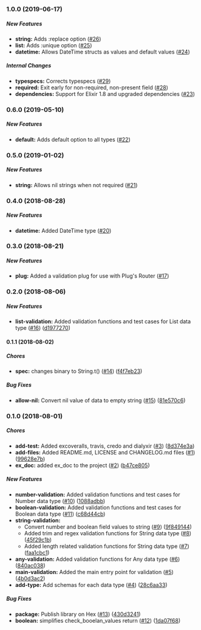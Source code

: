 ### 1.0.0 (2019-06-17)

##### New Features

* **string:**  Adds :replace option ([#26](https://github.com/lob/litmus/pull/26))
* **list:**  Adds :unique option ([#25](https://github.com/lob/litmus/pull/25))
* **datetime:**  Allows DateTime structs as values and default values ([#24](https://github.com/lob/litmus/pull/24))

##### Internal Changes

* **typespecs:** Corrects typespecs ([#29](https://github.com/lob/litmus/pull/29))
* **required:** Exit early for non-required, non-present field ([#28](https://github.com/lob/litmus/pull/28))
* **dependencies:** Support for Elixir 1.8 and upgraded dependencies ([#23](https://github.com/lob/litmus/pull/23))

### 0.6.0 (2019-05-10)

##### New Features

* **default:**  Adds default option to all types ([#22](https://github.com/lob/litmus/pull/22))

### 0.5.0 (2019-01-02)

##### New Features

* **string:**  Allows nil strings when not required ([#21](https://github.com/lob/litmus/pull/21))

### 0.4.0 (2018-08-28)

##### New Features

* **datetime:**  Added DateTime type ([#20](https://github.com/lob/litmus/pull/20))

### 0.3.0 (2018-08-21)

##### New Features

* **plug:**  Added a validation plug for use with Plug's Router ([#17](https://github.com/lob/litmus/pull/17))

### 0.2.0 (2018-08-06)

##### New Features

* **list-validation:**  Added validation functions and test cases for List data type ([#16](https://github.com/lob/litmus/pull/16)) ([d1977270](https://github.com/lob/litmus/commit/d1977270dc746788966543d646b6612b8621bd09))

#### 0.1.1 (2018-08-02)

##### Chores

* **spec:**  changes binary to String.t() ([#14](https://github.com/lob/litmus/pull/14)) ([f4f7eb23](https://github.com/lob/litmus/commit/f4f7eb23cf21c9d09127eb1f653afb0d013a7169))

##### Bug Fixes

* **allow-nil:**  Convert nil value of data to empty string ([#15](https://github.com/lob/litmus/pull/15)) ([81e570c6](https://github.com/lob/litmus/commit/81e570c600492807fef73a2ac9c47d7c24232ef6))

### 0.1.0 (2018-08-01)

##### Chores

* **add-test:**  Added excoveralls, travis, credo and dialyxir ([#3](https://github.com/lob/litmus/pull/3)) ([8d374e3a](https://github.com/lob/litmus/commit/8d374e3ab8d5441cd4ed6da3fc45eaf4718fda43))
* **add-files:**  Added README.md, LICENSE and CHANGELOG.md files ([#1](https://github.com/lob/litmus/pull/1)) ([99628e7b](https://github.com/lob/litmus/commit/99628e7b89062bab1ac58d6a23227fd456bad4b9))
* **ex_doc:**  added ex_doc to the project ([#2](https://github.com/lob/litmus/pull/2)) ([b47ce805](https://github.com/lob/litmus/commit/b47ce8054087785461eeba7863bd68a75f8d1d0a))

##### New Features

* **number-validation:**  Added validation functions and test cases for Number data type ([#10](https://github.com/lob/litmus/pull/10)) ([1088adbb](https://github.com/lob/litmus/commit/1088adbb6b9083d257e3ed0afb904afd0f1e173e))
* **boolean-validation:**  Added validation functions and test cases for Boolean data type ([#11](https://github.com/lob/litmus/pull/11)) ([c68d44cb](https://github.com/lob/litmus/commit/c68d44cb686df93519b6db2a5bf1773609e415b9))
* **string-validation:**
  *  Convert number and boolean field values to string ([#9](https://github.com/lob/litmus/pull/9)) ([9f849144](https://github.com/lob/litmus/commit/9f84914479411b126a9930b31132f67b06bfd87a))
  *  Added trim and regex validation functions for String data type ([#8](https://github.com/lob/litmus/pull/8)) ([45f29c1b](https://github.com/lob/litmus/commit/45f29c1b6eeaffd9fffa0a2019f3741f54893e88))
  *  Added length related validation functions for String data type ([#7](https://github.com/lob/litmus/pull/7)) ([faa1cbc1](https://github.com/lob/litmus/commit/faa1cbc1dbd55b71a2617d855924b00e24238141))
* **any-validation:**  Added validation functions for Any data type ([#6](https://github.com/lob/litmus/pull/6)) ([840ac038](https://github.com/lob/litmus/commit/840ac03837212322d4ead54801448f575b35e62b))
* **main-validation:**  Added the main entry point for validation ([#5](https://github.com/lob/litmus/pull/5)) ([4b0d3ac2](https://github.com/lob/litmus/commit/4b0d3ac25e69dff8c9a1ae277cef9c4fb02f94eb))
* **add-type:**  Add schemas for each data type ([#4](https://github.com/lob/litmus/pull/4)) ([28c6aa33](https://github.com/lob/litmus/commit/28c6aa33daafa5aff3ee4dd190832039a0a26c8c))

##### Bug Fixes

* **package:**  Publish library on Hex ([#13](https://github.com/lob/litmus/pull/13)) ([430d3241](https://github.com/lob/litmus/commit/430d3241e3c971355c0946c815548039e8267d1b))
* **boolean:**  simplifies check_booelan_values return ([#12](https://github.com/lob/litmus/pull/12)) ([1da07f68](https://github.com/lob/litmus/commit/1da07f6878b339a76f5b3a5f83b9c9cfde16735b))
